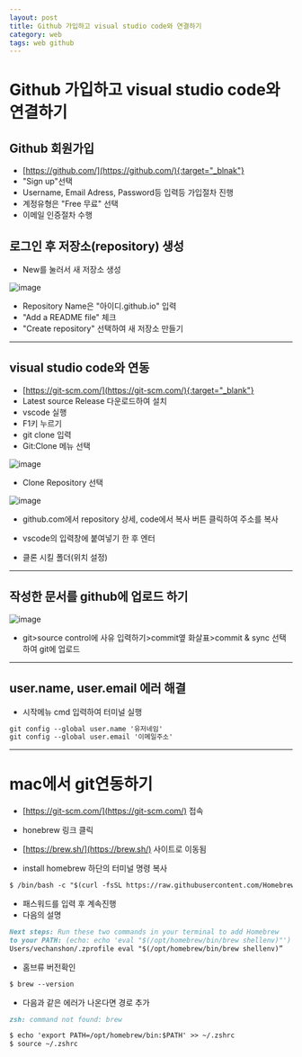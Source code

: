 ```yaml
---
layout: post
title: Github 가입하고 visual studio code와 연결하기
category: web
tags: web github
---
```


# Github 가입하고 visual studio code와 연결하기

## Github 회원가입
* [https://github.com/](https://github.com/){:target="_blnak"}
* "Sign up"선택
* Username, Email Adress, Password등 입력등 가입절차 진행
* 계정유형은 "Free 무료" 선택
* 이메일 인증절차 수행

## 로그인 후 저장소(repository) 생성
* New를 눌러서 새 저장소 생성

![image](https://github.com/gunug/gunug.github.io/assets/52345276/e0bac860-a2b6-427d-8f29-cbdcb680fa38)

* Repository Name은 "아이디.github.io" 입력
* "Add a README file" 체크
* "Create repository" 선택하여 새 저장소 만들기


---

## visual studio code와 연동
* [https://git-scm.com/](https://git-scm.com/){:target="_blank"}
* Latest source Release 다운로드하여 설치
* vscode 실행
* F1키 누르기
* git clone 입력
* Git:Clone 메뉴 선택

![image](https://github.com/gunug/gunug.github.io/assets/52345276/3ef0e157-a6bf-466a-ae09-e6d2f47d9805)
* Clone Repository 선택

![image](https://github.com/gunug/gunug.github.io/assets/52345276/c85ee0ee-1b7e-442e-bc8d-1edc09d89b45)
* github.com에서 repository 상세, code에서 복사 버튼 클릭하여 주소를 복사
* vscode의 입력창에 붙여넣기 한 후 엔터

* 클론 시킬 폴더(위치 설정)

---

## 작성한 문서를 github에 업로드 하기
![image](https://github.com/gunug/gunug.github.io/assets/52345276/ded6bade-39e9-47fe-b693-e762e45c67a6)
* git>source control에 사유 입력하기>commit옆 화살표>commit & sync 선택 하여 git에 업로드

---

## user.name, user.email 에러 해결
* 시작메뉴 cmd 입력하여 터미널 실행

```markdown
git config --global user.name '유저네임'
git config --global user.email '이메일주소'
```

---

# mac에서 git연동하기
* [https://git-scm.com/](https://git-scm.com/) 접속
* honebrew 링크 클릭
* [https://brew.sh/](https://brew.sh/) 사이트로 이동됨

* install homebrew 하단의 터미널 명령 복사

```markdown
$ /bin/bash -c "$(curl -fsSL https://raw.githubusercontent.com/Homebrew/install/HEAD/install.sh)"
```
* 패스워드를 입력 후 계속진행
* 다음의 설명

```markdown 
Next steps: Run these two commands in your terminal to add Homebrew
to your PATH: (echo: echo 'eval "$(/opt/homebrew/bin/brew shellenv)"') >> /
Users/vechanshon/.zprofile eval "$(/opt/homebrew/bin/brew shellenv)”
```

* 홈브류 버전확인

```markdown
$ brew --version
```

* 다음과 같은 에러가 나온다면 경로 추가

```markdown
zsh: command not found: brew
```

```markdown
$ echo 'export PATH=/opt/homebrew/bin:$PATH' >> ~/.zshrc
$ source ~/.zshrc
```